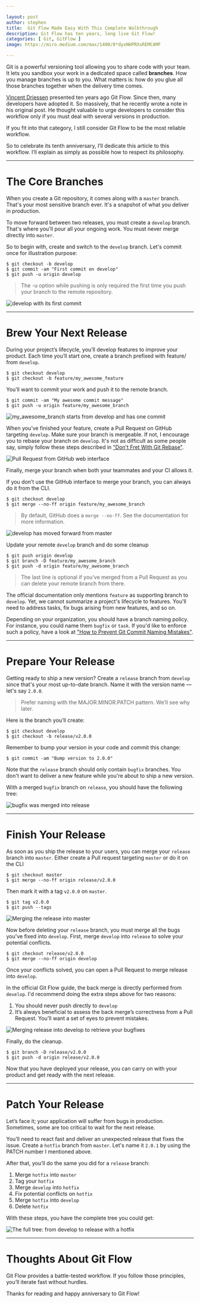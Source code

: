 ```yaml
---

layout: post
author: stephen
title:  Git Flow Made Easy With This Complete Walkthrough
description: Git Flow has ten years, long live Git Flow!
categories: [ Git, GitFlow ]
image: https://miro.medium.com/max/1400/0*dyxNHPRXxREMCAMF

---
```


Git is a powerful versioning tool allowing you to share code with your team. It lets you sandbox your work in a dedicated space called **branches**. How you manage branches is up to you. What matters is: how do you glue all those branches together when the delivery time comes.

[Vincent Driessen](https://medium.com/u/e734b7ff7b76?source=post_page-----2570b390bfb2----------------------) presented ten years ago Git Flow. Since then, many developers have adopted it. So massively, that he recently wrote a note in his original post. He thought valuable to urge developers to consider this workflow only if you must deal with several versions in production.

If you fit into that category, I still consider Git Flow to be the most reliable workflow.

So to celebrate its tenth anniversary, I’ll dedicate this article to this workflow. I’ll explain as simply as possible how to respect its philosophy.

---

# The Core Branches

When you create a Git repository, it comes along with a `master` branch. That's your most sensitive branch ever. It's a snapshot of what you deliver in production.

To move forward between two releases, you must create a `develop` branch. That's where you'll pour all your ongoing work. You must never merge directly into `master`.

So to begin with, create and switch to the `develop` branch. Let's commit once for illustration purpose:

```
$ git checkout -b develop
$ git commit -am "First commit on develop"
$ git push -u origin develop
```

> The -u option while pushing is only required the first time you push your branch to the remote repository.

![develop with its first commit](https://miro.medium.com/max/1400/1*8J1zXZuASsqy_w9quHC4fA.png)

---

# Brew Your Next Release

During your project’s lifecycle, you’ll develop features to improve your product. Each time you’ll start one, create a branch prefixed with feature/ from `develop`.

```
$ git checkout develop
$ git checkout -b feature/my_awesome_feature
```

You’ll want to commit your work and push it to the remote branch.

```
$ git commit -am "My awesome commit message"
$ git push -u origin feature/my_awesome_branch
```

![my_awesome_branch starts from develop and has one commit](https://miro.medium.com/max/1400/1*PSO57OC9qVbovKDukO0e0A.png)

When you’ve finished your feature, create a Pull Request on GitHub targeting `develop`. Make sure your branch is mergeable. If not, I encourage you to rebase your branch on `develop`. It's not as difficult as some people say, simply follow these steps described in ["Don't Fret With Git Rebase"](https://medium.com/better-programming/dont-fret-with-git-rebase-75fe3ed5ca8f).

![Pull Request from GitHub web interface](https://miro.medium.com/max/1400/1*7OWAn84RL-ctCG_6LF0CGA.png)

Finally, merge your branch when both your teammates and your CI allows it.

If you don’t use the GitHub interface to merge your branch, you can always do it from the CLI.

```
$ git checkout develop
$ git merge --no-ff origin feature/my_awesome_branch
```

> By default, GitHub does a `merge --no-ff`. See the documentation for more information.

![develop has moved forward from master](https://miro.medium.com/max/1400/1*nPSkPt5weuRM1QH-tKNo-w.png)

Update your remote `develop` branch and do some cleanup

```
$ git push origin develop
$ git branch -D feature/my_awesome_branch
$ git push -d origin feature/my_awesome_branch
```

> The last line is optional if you’ve merged from a Pull Request as you can delete your remote branch from there.

The official documentation only mentions `feature` as supporting branch to `develop`. Yet, we cannot summarize a project's lifecycle to features. You'll need to address tasks, fix bugs arising from new features, and so on.

Depending on your organization, you should have a branch naming policy. For instance, you could name them `bugfix` or `task`. If you'd like to enforce such a policy, have a look at ["How to Prevent Git Commit Naming Mistakes"](https://medium.com/better-programming/how-to-prevent-git-commit-naming-mistakes-a34c8a7c6ae6).

---

# Prepare Your Release

Getting ready to ship a new version? Create a `release` branch from `develop` since that's your most up-to-date branch. Name it with the version name — let's say `2.0.0`.

> Prefer naming with the MAJOR.MINOR.PATCH pattern. We’ll see why later.

Here is the branch you’ll create:

```
$ git checkout develop
$ git checkout -b release/v2.0.0
```

Remember to bump your version in your code and commit this change:

```
$ git commit -am "Bump version to 2.0.0"
```

Note that the `release` branch should only contain `bugfix` branches. You don't want to deliver a new feature while you're about to ship a new version.

With a merged `bugfix` branch on `release`, you should have the following tree:

![bugfix was merged into release](https://miro.medium.com/max/1400/1*vAzBxWJCIzq_4ee4xpzQ_Q.png)

---

# Finish Your Release

As soon as you ship the release to your users, you can merge your `release` branch into `master`. Either create a Pull request targeting `master` or do it on the CLI

```
$ git checkout master
$ git merge --no-ff origin release/v2.0.0
```

Then mark it with a tag `v2.0.0` on `master`.

```
$ git tag v2.0.0
$ git push --tags
```

![Merging the release into master](https://miro.medium.com/max/1400/1*F3FLDOfSNskgClqYjVRXeg.png)

Now before deleting your `release` branch, you must merge all the bugs you've fixed into `develop`. First, merge `develop` into `release` to solve your potential conflicts.

```
$ git checkout release/v2.0.0
$ git merge --no-ff origin develop
```

Once your conflicts solved, you can open a Pull Request to merge release into `develop`.

In the official Git Flow guide, the back merge is directly performed from `develop`. I'd recommend doing the extra steps above for two reasons:

1. You should never push directly to `develop`
2. It’s always beneficial to assess the back merge’s correctness from a Pull Request. You’ll want a set of eyes to prevent mistakes.

![Merging release into develop to retrieve your bugfixes](https://miro.medium.com/max/1400/1*t0cSSgBNhQ_WbCBTj_Ne3g.png)

Finally, do the cleanup.

```
$ git branch -D release/v2.0.0
$ git push -d origin release/v2.0.0
```

Now that you have deployed your release, you can carry on with your product and get ready with the next release.

---

# Patch Your Release

Let’s face it; your application will suffer from bugs in production. Sometimes, some are too critical to wait for the next release.

You’ll need to react fast and deliver an unexpected release that fixes the issue. Create a `hotfix` branch from `master`. Let's name it `2.0.1` by using the PATCH number I mentioned above.

After that, you’ll do the same you did for a `release` branch:

1. Merge `hotfix` into `master`
2. Tag your `hotfix`
3. Merge `develop` into `hotfix`
4. Fix potential conflicts on `hotfix`
5. Merge `hotfix` into `develop`
6. Delete `hotfix`

With these steps, you have the complete tree you could get:

![The full tree: from develop to release with a hotfix](https://miro.medium.com/max/1400/1*vUBuz4HzMn4dxb0OAJ1xKQ.png)

---

# Thoughts About Git Flow

Git Flow provides a battle-tested workflow. If you follow those principles, you’ll iterate fast without hurdles.

Thanks for reading and happy anniversary to Git Flow!
